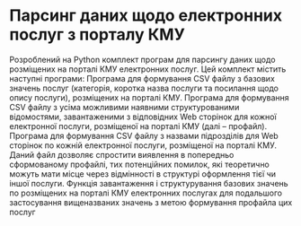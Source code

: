 # Парсинг даних щодо електронних послуг з порталу КМУ
Розроблений на Python комплект програм для парсингу даних щодо розміщених на порталі КМУ електронних послуг.  Цей комплект містить наступні програми:
Програма для формування CSV файлу з базових значень послуг (категорія, коротка назва послуги та посилання щодо опису послуги), розміщених на порталі КМУ.
Програма для формування CSV файлу з усіма можливими наявними структурованими відомостями, завантаженими з відповідних Web сторінок для кожної електронної послуги, розміщеної на порталі КМУ (далі – профайл).
Програма для формування CSV файлу з назвами підрозділів для Web сторінок по кожній електронної послуги, розміщеної на порталі КМУ. Даний файл дозволяє спростити виявлення в попередньо сформованому профайлі, тих потенційних помилок, які теоретично можуть мати місце через відмінності в структурі оформлення тієї чи іншої послуги.
Функція завантаження і структурування базових значень по розміщених на порталі КМУ електронних послугах для подальшого застосування вищеназваних значень з метою формування профайла цих послуг
